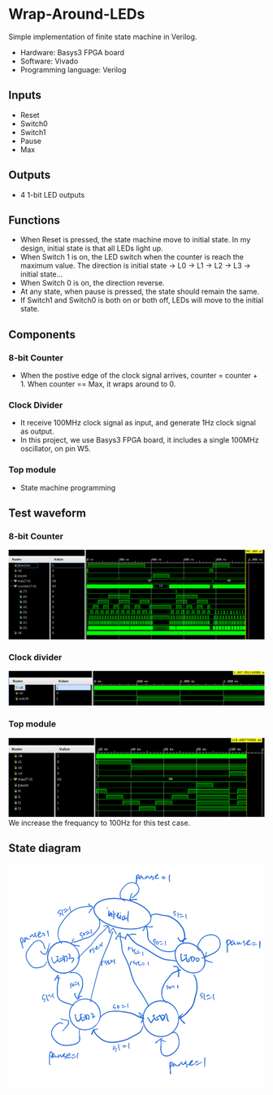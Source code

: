 # Wrap-Around-LEDs
Simple implementation of finite state machine in Verilog.  
- Hardware: Basys3 FPGA board   
- Software: Vivado  
- Programming language: Verilog

## Inputs
- Reset
- Switch0
- Switch1
- Pause
- Max

## Outputs
- 4 1-bit LED outputs

## Functions
- When Reset is pressed, the state machine move to initial state. In my design, initial state is that all LEDs light up.
- When Switch 1 is on, the LED switch when the counter is reach the maximum value. The direction is initial state -> L0 -> L1 -> L2 -> L3 -> initial state...
- When Switch 0 is on, the direction reverse.
- At any state, when pause is pressed, the state should remain the same.
- If Switch1 and Switch0 is both on or both off, LEDs will move to the initial state.

## Components
### 8-bit Counter
- When the postive edge of the clock signal arrives, counter = counter + 1. When counter == Max, it wraps around to 0.

### Clock Divider
- It receive 100MHz clock signal as input, and generate 1Hz clock signal as output.  
- In this project, we use Basys3 FPGA board, it includes a single 100MHz oscillator, on pin W5.

### Top module
- State machine programming

## Test waveform
### 8-bit Counter
<img src="https://github.com/TingyiZhang/Wrap-Around-LEDs/blob/master/8bitcounter.png">

### Clock divider
<img src="https://github.com/TingyiZhang/Wrap-Around-LEDs/blob/master/clockdivider.png">

### Top module
<img src="https://github.com/TingyiZhang/Wrap-Around-LEDs/blob/master/wraparoundleds.png">
We increase the frequancy to 100Hz for this test case.

## State diagram
<img src="https://github.com/TingyiZhang/Wrap-Around-LEDs/blob/master/statediagram.png">
